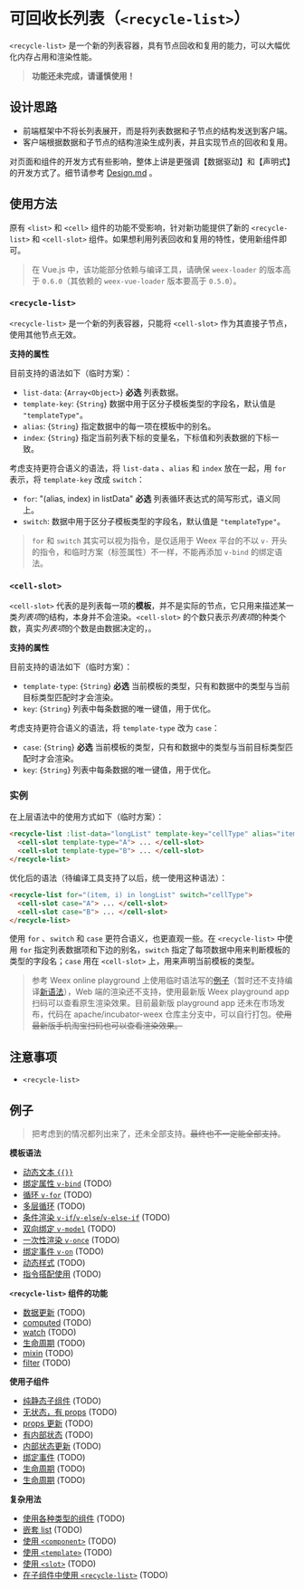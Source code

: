 # 可回收长列表（`<recycle-list>`）

`<recycle-list>` 是一个新的列表容器，具有节点回收和复用的能力，可以大幅优化内存占用和渲染性能。

> **功能还未完成，请谨慎使用！**

## 设计思路

+ 前端框架中不将长列表展开，而是将列表数据和子节点的结构发送到客户端。
+ 客户端根据数据和子节点的结构渲染生成列表，并且实现节点的回收和复用。

对页面和组件的开发方式有些影响，整体上讲是更强调【数据驱动】和【声明式】的开发方式了。细节请参考 [Design.md](./Design.zh.md) 。

## 使用方法

原有 `<list>` 和 `<cell>` 组件的功能不受影响，针对新功能提供了新的 `<recycle-list>` 和 `<cell-slot>` 组件。如果想利用列表回收和复用的特性，使用新组件即可。

> 在 Vue.js 中，该功能部分依赖与编译工具，请确保 `weex-loader` 的版本高于 `0.6.0`（其依赖的 `weex-vue-loader` 版本要高于 `0.5.0`）。

### `<recycle-list>`

`<recycle-list>` 是一个新的列表容器，只能将 `<cell-slot>` 作为其直接子节点，使用其他节点无效。

**支持的属性**

目前支持的语法如下（临时方案）：

+ `list-data`: {`Array<Object>`} **必选** 列表数据。
+ `template-key`: {`String`} 数据中用于区分子模板类型的字段名，默认值是 `"templateType"`。
+ `alias`: {`String`} 指定数据中的每一项在模板中的别名。
+ `index`: {`String`} 指定当前列表下标的变量名，下标值和列表数据的下标一致。

考虑支持更符合语义的语法，将 `list-data` 、`alias` 和 `index` 放在一起，用 `for` 表示，将 `template-key` 改成 `switch`：

+ `for`: "(alias, index) in listData" **必选** 列表循环表达式的简写形式，语义同上。
+ `switch`: 数据中用于区分子模板类型的字段名，默认值是 `"templateType"`。

> `for` 和 `switch` 其实可以视为指令，是仅适用于 Weex 平台的不以 `v-` 开头的指令，和临时方案（标签属性）不一样，不能再添加 `v-bind` 的绑定语法。

### `<cell-slot>`

`<cell-slot>` 代表的是列表每一项的**模板**，并不是实际的节点，它只用来描述某一类*列表项*的结构，本身并不会渲染。`<cell-slot>` 的个数只表示*列表项*的种类个数，真实*列表项*的个数是由数据决定的，。

**支持的属性**

目前支持的语法如下（临时方案）：

+ `template-type`: {`String`} **必选** 当前模板的类型，只有和数据中的类型与当前目标类型匹配时才会渲染。
+ `key`: {`String`} 列表中每条数据的唯一键值，用于优化。

考虑支持更符合语义的语法，将 `template-type` 改为 `case`：

+ `case`: {`String`} **必选** 当前模板的类型，只有和数据中的类型与当前目标类型匹配时才会渲染。
+ `key`: {`String`} 列表中每条数据的唯一键值，用于优化。

### 实例

在上层语法中的使用方式如下（临时方案）：

```html
<recycle-list :list-data="longList" template-key="cellType" alias="item" index="i">
  <cell-slot template-type="A"> ... </cell-slot>
  <cell-slot template-type="B"> ... </cell-slot>
</recycle-list>
```

优化后的语法（待编译工具支持了以后，统一使用这种语法）：

```html
<recycle-list for="(item, i) in longList" switch="cellType">
  <cell-slot case="A"> ... </cell-slot>
  <cell-slot case="B"> ... </cell-slot>
</recycle-list>
```

使用 `for` 、`switch` 和 `case` 更符合语义，也更直观一些。在 `<recycle-list>` 中使用 `for` 指定列表数据项和下边的别名，`switch` 指定了每项数据中用来判断模板的类型的字段名；`case` 用在 `<cell-slot>` 上，用来声明当前模板的类型。

> 参考 Weex online playground 上使用临时语法写的[例子](http://dotwe.org/vue/7d0616648f9884223aaec295cdceaa9f)（暂时还不支持编译[新语法](http://dotwe.org/vue/7e2edce1482c44e7a92229eb134220f1)），Web 端的渲染还不支持，使用最新版 Weex playground app 扫码可以查看原生渲染效果。目前最新版 playground app 还未在市场发布，代码在 apache/incubator-weex 仓库主分支中，可以自行打包。~~使用最新版手机淘宝扫码也可以查看渲染效果。~~

## 注意事项

+ `<recycle-list>`

## 例子

> 把考虑到的情况都列出来了，还未全部支持。~~最终也不一定能全部支持~~。

**模板语法**

+ [动态文本 `{{}}`](http://dotwe.org/vue/7d0616648f9884223aaec295cdceaa9f)
+ [绑定属性 `v-bind`](http://dotwe.org/vue/123b69b57e099036558745298fb6e8ca) (TODO)
+ [循环 `v-for`](http://dotwe.org/vue/123b69b57e099036558745298fb6e8ca) (TODO)
+ [多层循环](http://dotwe.org/vue/123b69b57e099036558745298fb6e8ca) (TODO)
+ [条件渲染 `v-if`/`v-else`/`v-else-if`](http://dotwe.org/vue/123b69b57e099036558745298fb6e8ca) (TODO)
+ [双向绑定 `v-model`](http://dotwe.org/vue/123b69b57e099036558745298fb6e8ca) (TODO)
+ [一次性渲染 `v-once`](http://dotwe.org/vue/123b69b57e099036558745298fb6e8ca) (TODO)
+ [绑定事件 `v-on`](http://dotwe.org/vue/123b69b57e099036558745298fb6e8ca) (TODO)
+ [动态样式](http://dotwe.org/vue/123b69b57e099036558745298fb6e8ca) (TODO)
+ [指令搭配使用](http://dotwe.org/vue/123b69b57e099036558745298fb6e8ca) (TODO)

**`<recycle-list>` 组件的功能**

+ [数据更新](http://dotwe.org/vue/123b69b57e099036558745298fb6e8ca) (TODO)
+ [computed](http://dotwe.org/vue/123b69b57e099036558745298fb6e8ca) (TODO)
+ [watch](http://dotwe.org/vue/123b69b57e099036558745298fb6e8ca) (TODO)
+ [生命周期](http://dotwe.org/vue/123b69b57e099036558745298fb6e8ca) (TODO)
+ [mixin](http://dotwe.org/vue/123b69b57e099036558745298fb6e8ca) (TODO)
+ [filter](http://dotwe.org/vue/123b69b57e099036558745298fb6e8ca) (TODO)

**使用子组件**

+ [纯静态子组件](http://dotwe.org/vue/123b69b57e099036558745298fb6e8ca) (TODO)
+ [无状态，有 props](http://dotwe.org/vue/123b69b57e099036558745298fb6e8ca) (TODO)
+ [props 更新](http://dotwe.org/vue/123b69b57e099036558745298fb6e8ca) (TODO)
+ [有内部状态](http://dotwe.org/vue/123b69b57e099036558745298fb6e8ca) (TODO)
+ [内部状态更新](http://dotwe.org/vue/123b69b57e099036558745298fb6e8ca) (TODO)
+ [绑定事件](http://dotwe.org/vue/123b69b57e099036558745298fb6e8ca) (TODO)
+ [生命周期](http://dotwe.org/vue/123b69b57e099036558745298fb6e8ca) (TODO)
+ [生命周期](http://dotwe.org/vue/123b69b57e099036558745298fb6e8ca) (TODO)

**复杂用法**

+ [使用各种类型的组件](http://dotwe.org/vue/123b69b57e099036558745298fb6e8ca) (TODO)
+ [嵌套 list](http://dotwe.org/vue/123b69b57e099036558745298fb6e8ca) (TODO)
+ [使用 `<component>`](http://dotwe.org/vue/123b69b57e099036558745298fb6e8ca) (TODO)
+ [使用 `<template>`](http://dotwe.org/vue/123b69b57e099036558745298fb6e8ca) (TODO)
+ [使用 `<slot>`](http://dotwe.org/vue/123b69b57e099036558745298fb6e8ca) (TODO)
+ [在子组件中使用 `<recycle-list>`](http://dotwe.org/vue/123b69b57e099036558745298fb6e8ca) (TODO)
